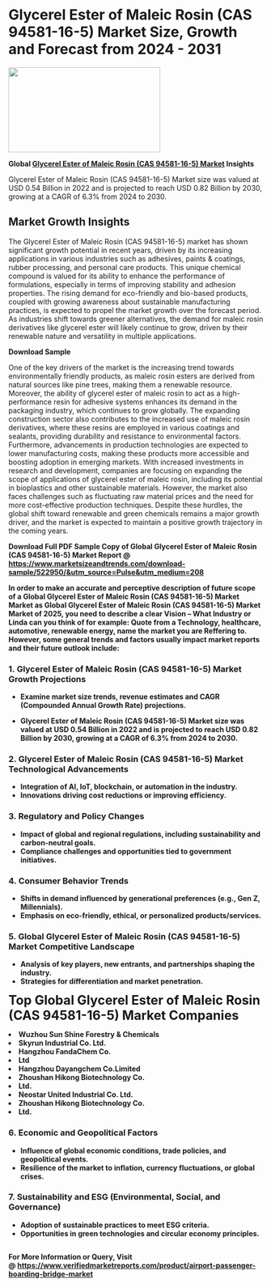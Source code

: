 <H1>Glycerel Ester of Maleic Rosin (CAS 94581-16-5) Market Size, Growth and Forecast from 2024 - 2031</H1><img class="aligncenter size-medium wp-image-584254" src="https://thirdeyenews.in/wp-content/uploads/2024/09/Global-Market-Research-300x168.jpeg" alt="" width="300" height="168" /><p><strong>Global&nbsp;<a href="https://www.marketsizeandtrends.com/download-sample/522950/&amp;utm_source=Pulse&amp;utm_medium=208">Glycerel Ester of Maleic Rosin (CAS 94581-16-5) Market</a> Insights</strong></p><p>Glycerel Ester of Maleic Rosin (CAS 94581-16-5) Market size was valued at USD 0.54 Billion in 2022 and is projected to reach USD 0.82 Billion by 2030, growing at a CAGR of 6.3% from 2024 to 2030.</p><p><h2>Market Growth Insights</h2> <p>The Glycerel Ester of Maleic Rosin (CAS 94581-16-5) market has shown significant growth potential in recent years, driven by its increasing applications in various industries such as adhesives, paints & coatings, rubber processing, and personal care products. This unique chemical compound is valued for its ability to enhance the performance of formulations, especially in terms of improving stability and adhesion properties. The rising demand for eco-friendly and bio-based products, coupled with growing awareness about sustainable manufacturing practices, is expected to propel the market growth over the forecast period. As industries shift towards greener alternatives, the demand for maleic rosin derivatives like glycerel ester will likely continue to grow, driven by their renewable nature and versatility in multiple applications.</p> <p><strong>Download Sample</strong></p> <p>One of the key drivers of the market is the increasing trend towards environmentally friendly products, as maleic rosin esters are derived from natural sources like pine trees, making them a renewable resource. Moreover, the ability of glycerel ester of maleic rosin to act as a high-performance resin for adhesive systems enhances its demand in the packaging industry, which continues to grow globally. The expanding construction sector also contributes to the increased use of maleic rosin derivatives, where these resins are employed in various coatings and sealants, providing durability and resistance to environmental factors. Furthermore, advancements in production technologies are expected to lower manufacturing costs, making these products more accessible and boosting adoption in emerging markets. With increased investments in research and development, companies are focusing on expanding the scope of applications of glycerel ester of maleic rosin, including its potential in bioplastics and other sustainable materials. However, the market also faces challenges such as fluctuating raw material prices and the need for more cost-effective production techniques. Despite these hurdles, the global shift toward renewable and green chemicals remains a major growth driver, and the market is expected to maintain a positive growth trajectory in the coming years.</p> <p><strong></p><p><span class=""><strong>Download Full PDF Sample Copy of Global Glycerel Ester of Maleic Rosin (CAS 94581-16-5) Market Report</strong> @ <a href="https://www.marketsizeandtrends.com/download-sample/522950/&amp;utm_source=Pulse&amp;utm_medium=208" target="_blank">https://www.marketsizeandtrends.com/download-sample/522950/&amp;utm_source=Pulse&amp;utm_medium=208</a></span></p><p>In order to make an accurate and perceptive description of future scope of a Global&nbsp;Glycerel Ester of Maleic Rosin (CAS 94581-16-5) Market Market as Global&nbsp;Glycerel Ester of Maleic Rosin (CAS 94581-16-5) Market Market of 2025, you need to describe a clear Vision &ndash; What Industry or Linda can you think of for example: Quote from a Technology, healthcare, automotive, renewable energy, name the market you are Reffering to. However, some general trends and factors usually impact market reports and their future outlook include:</p><h3>1.&nbsp;<strong>Glycerel Ester of Maleic Rosin (CAS 94581-16-5) Market Growth Projections</strong></h3><ul><li>Examine market size trends, revenue estimates and CAGR (Compounded Annual Growth Rate) projections.</li><li><p>Glycerel Ester of Maleic Rosin (CAS 94581-16-5) Market size was valued at USD 0.54 Billion in 2022 and is projected to reach USD 0.82 Billion by 2030, growing at a CAGR of 6.3% from 2024 to 2030.</p></li></ul><h3>2.&nbsp;<strong>Glycerel Ester of Maleic Rosin (CAS 94581-16-5) Market Technological Advancements</strong></h3><ul><li>Integration of AI, IoT, blockchain, or automation in the industry.</li><li>Innovations driving cost reductions or improving efficiency.</li></ul><h3>3.&nbsp;<strong>Regulatory and Policy Changes</strong></h3><ul><li>Impact of global and regional regulations, including sustainability and carbon-neutral goals.</li><li>Compliance challenges and opportunities tied to government initiatives.</li></ul><h3>4.&nbsp;<strong>Consumer Behavior Trends</strong></h3><ul><li>Shifts in demand influenced by generational preferences (e.g., Gen Z, Millennials).</li><li>Emphasis on eco-friendly, ethical, or personalized products/services.</li></ul><h3>5.&nbsp;<strong>Global Glycerel Ester of Maleic Rosin (CAS 94581-16-5) Market Competitive Landscape</strong></h3><ul><li>Analysis of key players, new entrants, and partnerships shaping the industry.</li><li>Strategies for differentiation and market penetration.</li></ul><p data-pm-slice="1 1 []"><span style="color: inherit; font-family: inherit; font-size: 25px;">Top Global Glycerel Ester of Maleic Rosin (CAS 94581-16-5) Market Companies</span></p><div class="" data-test-id=""><p><li>Wuzhou Sun Shine Forestry & Chemicals</li><li> Skyrun Industrial Co. Ltd.</li><li> Hangzhou FandaChem Co.</li><li>Ltd</li><li> Hangzhou Dayangchem Co.Limited</li><li> Zhoushan Hikong Biotechnology Co.</li><li>Ltd.</li><li> Neostar United Industrial Co. Ltd.</li><li> Zhoushan Hikong Biotechnology Co.</li><li>Ltd.</li></p></div><h3>6.&nbsp;<strong>Economic and Geopolitical Factors</strong></h3><ul><li>Influence of global economic conditions, trade policies, and geopolitical events.</li><li>Resilience of the market to inflation, currency fluctuations, or global crises.</li></ul><h3>7.&nbsp;<strong>Sustainability and ESG (Environmental, Social, and Governance)</strong></h3><ul><li>Adoption of sustainable practices to meet ESG criteria.</li><li>Opportunities in green technologies and circular economy principles.</li></ul><h2><strong style="font-size: 14px;">For More Information or Query, Visit @&nbsp;</strong><a style="background-color: #ffffff; font-size: 14px;" href="https://www.marketsizeandtrends.com/report/glycerel-ester-of-maleic-rosin-cas-94581-16-5-market/" target="_blank">https://www.verifiedmarketreports.com/product/airport-passenger-boarding-bridge-market</a></h2>
